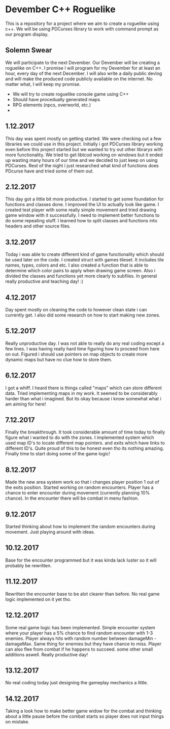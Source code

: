# Devember C++ Roguelike
This is a repository for a project where we aim to create a roguelike using c++.
We will be using PDCurses library to work with command prompt as our program display.

Solemn Swear
------------
We will participate to the next Devember. 
Our Devember will be creating a roguelike on C++.
I promise I will program for my Devember for at least an hour, every day of the next December.
I will also write a daily public devlog and will make the produced code publicly available on the internet.
No matter what, I will keep my promise. 

* We will try to create roguelike console game using C++
* Should have procedually generated maps
* RPG elements (npcs, overworld, etc.)
* 

1.12.2017
---------
This day was spent mostly on getting started. We were checking out a few libraries we could use in this project.
Initially i got PDCurses library working even before this project started but we wanted to try out other librarys with more functionality.
We tried to get libtcod working on windows but it ended up wasting many hours of our time and we decided to just keep on using PDCurses.
Rest of the night i just researched what kind of functions does PDcurse have and tried some of them out.

2.12.2017
---------
This day got a little bit more productive. 
I started to get some foundation for functions and classes done. I improved the UI to actually look like game.
I created test player with some really simple movement and tried drawing game window with it successfully.
I need to implement better functions to do some repeating stuff.
I learned how to split classes and functions into headers and other source files. 

3.12.2017
---------
Today i was able to create different kind of game functionality which should be used later on the code.
I created struct with games tileset. It includes tile names, types, colors and etc.
I also created a function that is able to determine which color pairs to apply when drawing game screen.
Also i divided the classes and functions yet more clearly to subfiles.
In general really productive and teaching day! :)

4.12.2017
---------
Day spent mostly on cleaning the code to however clean state i can currently get.
I also did some research on how to start making new zones.

5.12.2017
---------
Really unproductive day. I was not able to really do any real coding except a few lines. I was having really hard time figuring how to proceed from here on out.
Figured i should use pointers on map objects to create more dynamic maps but have no clue how to store them.

6.12.2017
---------
I got a whiff. I heard there is things called "maps" which can store different data. Tried implementing maps in my work. It seemed to be considerably harder than what i imagined.
But its okay because i know somewhat what i am aiming for here!

7.12.2017
---------
Finally the breakthrough. It took considerable amount of time today to finally figure what i wanted to do with the zones.
I implemented system which used map ID's to locate different map pointers. and exits which have links to different ID's.
Quite proud of this to be honest even tho its nothing amazing. Finally time to start doing some of the game logic!

8.12.2017
---------
Made the new area system work so that i changes player position 1 out of the exits position. Started working on random encounters.
Player has a chance to enter encounter during movement (currently planning 10% chance). In the encounter there will be combat in menu fashion.

9.12.2017
---------
Started thinking about how to implement the random encounters during movement. Just playing around with ideas.

10.12.2017
----------
Base for the encounter programmed but it was kinda lack luster so it will probably be rewritten.

11.12.2017
----------
Rewritten the encounter base to be alot clearer than before. No real game logic implemented on it yet tho.

12.12.2017
----------
Some real game logic has been implemented. Simple encounter system where your player has a 5% chance to find random encounter with 1-3 enemies. Player always hits with random number between damageMin - damageMax. Same thing for enemies but they have chance to miss. Player can also flee from combat if he happens to succeed. some other small additions aswell. Really productive day!

13.12.2017
----------
No real coding today just designing the gameplay mechanics a little.

14.12.2017
----------
Taking a look how to make better game widow for the combat and thinking about a little pause before the combat starts so player does not input things on mistake.
